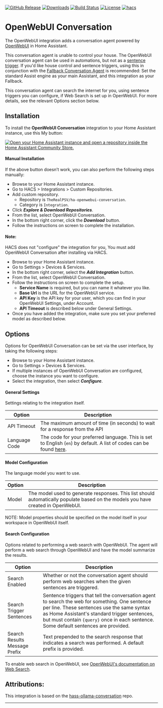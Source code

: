 [![GitHub Release](https://img.shields.io/github/release/TheRealPSV/ha-openwebui-conversation.svg?style=flat-square)](https://github.com/TheRealPSV/ha-openwebui-conversation/releases)
[![Downloads](https://img.shields.io/github/downloads/TheRealPSV/ha-openwebui-conversation/total?style=flat-square)](https://github.com/TheRealPSV/ha-openwebui-conversation/releases)
[![Build Status](https://img.shields.io/github/actions/workflow/status/TheRealPSV/ha-openwebui-conversation/validate.yml?style=flat-square)](https://github.com/TheRealPSV/ha-openwebui-conversation/actions/workflows/validate.yml)
[![License](https://img.shields.io/github/license/TheRealPSV/ha-openwebui-conversation.svg?style=flat-square)](LICENSE)
[![hacs](https://img.shields.io/badge/HACS-default-blue.svg?style=flat-square)](https://hacs.xyz)

# OpenWebUI Conversation

The OpenWebUI integration adds a conversation agent powered by [OpenWebUI][openwebui] in Home Assistant.

This conversation agent is unable to control your house. The OpenWebUI conversation agent can be used in automations, but not as a [sentence trigger][sentence-trigger]. If you'd like house control and sentence triggers, using this in conjunction with the [Fallback Conversation Agent][fallback-conversation-agent] is recommended: Set the standard Assist engine as your main Assistant, and this integration as your Fallback.

This conversation agent can search the internet for you, using sentence triggers you can configure, if Web Search is set up in OpenWebUI. For more details, see the relevant Options section below.

## Installation

To install the **OpenWebUI Conversation** integration to your Home Assistant instance, use this My button:

[![Open your Home Assistant instance and open a repository inside the Home Assistant Community Store.](https://my.home-assistant.io/badges/hacs_repository.svg)](https://my.home-assistant.io/redirect/hacs_repository/?owner=therealpsv&repository=ha-openwebui-conversation&category=integration)

#### Manual Installation
If the above button doesn’t work, you can also perform the following steps manually:

* Browse to your Home Assistant instance.
* Go to HACS > Integrations > Custom Repositories.
* Add custom repository.
  * Repository is `TheRealPSV/ha-openwebui-conversation`.
  * Category is `Integration`.
* Click ***Explore & Download Repositories***.
* From the list, select OpenWebUI Conversation.
* In the bottom right corner, click the ***Download*** button.
* Follow the instructions on screen to complete the installation.

#### Note:
HACS does not "configure" the integration for you, You must add OpenWebUI Conversation after installing via HACS.

* Browse to your Home Assistant instance.
* Go to Settings > Devices & Services.
* In the bottom right corner, select the ***Add Integration*** button.
* From the list, select OpenWebUI Conversation.
* Follow the instructions on screen to complete the setup.
  * **Service Name** is required, but you can name it whatever you like.
  * **Base Url** is the URL for the OpenWebUI service.
  * **API Key** is the API key for your user, which you can find in your OpenWebUI Settings, under Account.
  * **API Timeout** is described below under General Settings.
* Once you have added the integration, make sure you set your preferred model as described below.

## Options
Options for OpenWebUI Conversation can be set via the user interface, by taking the following steps:

* Browse to your Home Assistant instance.
* Go to Settings > Devices & Services.
* If multiple instances of OpenWebUI Conversation are configured, choose the instance you want to configure.
* Select the integration, then select ***Configure***.

#### General Settings
Settings relating to the integration itself.

| Option        | Description                                                                                                                      |
| ------------- | -------------------------------------------------------------------------------------------------------------------------------- |
| API Timeout   | The maximum amount of time (in seconds) to wait for a response from the API                                                      |
| Language Code | The code for your preferred language. This is set to English (`en`) by default. A list of codes can be found [here][lang-codes]. |

#### Model Configuration
The language model you want to use.

| Option | Description                           |
| ------ | ------------------------------------- |
| Model  | The model used to generate responses. This list should automatically populate based on the models you have created in OpenWebUI. |

NOTE: Model properties should be specified on the model itself in your workspace in OpenWebUI itself.

#### Search Configuration
Options related to performing a web search with OpenWebUI. The agent will perform a web search through OpenWebUI and have the model summarize the results.

| Option                        | Description                                                                                                                                                                                                                                                                           |
| ----------------------------- | ------------------------------------------------------------------------------------------------------------------------------------------------------------------------------------------------------------------------------------------------------------------------------------- |
| Search Enabled                | Whether or not the conversation agent should perform web searches when the given sentences are triggered.                                                                                                                                                                             |
| Search Trigger Sentences      | Sentence triggers that tell the conversation agent to search the web for something. One sentence per line. These sentences use the same syntax as Home Assistant's standard trigger sentences, but must contain `{query}` once in each sentence. Some default sentences are provided. |
| Search Results Message Prefix | Text prepended to the search response that indicates a search was performed. A default prefix is provided.                                                                                                                                                                            |

To enable web search in OpenWebUI, see [OpenWebUI's documentation on Web Search][openwebui-search].

## Attributions:
This integration is based on the [hass-ollama-conversation][hass-ollama-conversation] repo.

***

[openwebui]: https://openwebui.com/
[sentence-trigger]: https://www.home-assistant.io/docs/automation/trigger/#sentence-trigger
[hass-ollama-conversation]: https://github.com/ej52/hass-ollama-conversation/
[fallback-conversation-agent]: https://github.com/m50/ha-fallback-conversation
[lang-codes]: https://developers.home-assistant.io/docs/voice/intent-recognition/supported-languages/
[openwebui-search]: https://docs.openwebui.com/features/web_search

